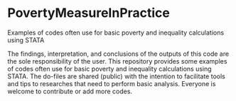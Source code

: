 # PovertyMeasureInPractice
Examples of codes often use for basic poverty and inequality calculations using STATA

The findings, interpretation, and conclusions of the outputs of this code are the sole responsibility of the user. This repository provides some examples of codes often use for basic poverty and inequality calculations using STATA. The do-files are shared (public) with the intention to facilitate tools and tips to researches that need to perform basic analysis. Everyone is welcome to contribute or add more codes.
